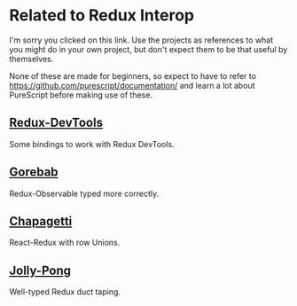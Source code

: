 # Related to Redux Interop

I'm sorry you clicked on this link. Use the projects as references to what you might do in your own project, but don't expect them to be that useful by themselves.

None of these are made for beginners, so expect to have to refer to <https://github.com/purescript/documentation/> and learn a lot about PureScript before making use of these.

## [Redux-DevTools](https://github.com/justinwoo/purescript-redux-devtools)

Some bindings to work with Redux DevTools.

## [Gorebab](https://github.com/justinwoo/purescript-Gorebab)

Redux-Observable typed more correctly.

## [Chapagetti](https://github.com/justinwoo/purescript-Chapagetti)

React-Redux with row Unions.

## [Jolly-Pong](https://github.com/justinwoo/purescript-Jolly-Pong)

Well-typed Redux duct taping.

